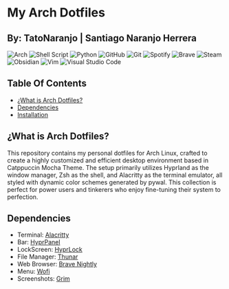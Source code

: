 # My Arch Dotfiles
## By: TatoNaranjo | Santiago Naranjo Herrera
![Arch](https://img.shields.io/badge/Arch%20Linux-1793D1?logo=arch-linux&logoColor=fff&style=for-the-badge)
![Shell Script](https://img.shields.io/badge/shell_script-%23121011.svg?style=for-the-badge&logo=gnu-bash&logoColor=white)
![Python](https://img.shields.io/badge/python-3670A0?style=for-the-badge&logo=python&logoColor=ffdd54)
![GitHub](https://img.shields.io/badge/github-%23121011.svg?style=for-the-badge&logo=github&logoColor=white)
![Git](https://img.shields.io/badge/git-%23F05033.svg?style=for-the-badge&logo=git&logoColor=white)
![Spotify](https://img.shields.io/badge/Spotify-1ED760?style=for-the-badge&logo=spotify&logoColor=white)
![Brave](https://img.shields.io/badge/Brave-FB542B?style=for-the-badge&logo=Brave&logoColor=white)
![Steam](https://img.shields.io/badge/steam-%23000000.svg?style=for-the-badge&logo=steam&logoColor=white)
![Obsidian](https://img.shields.io/badge/Obsidian-%23483699.svg?style=for-the-badge&logo=obsidian&logoColor=white)
![Vim](https://img.shields.io/badge/VIM-%2311AB00.svg?style=for-the-badge&logo=vim&logoColor=white)
![Visual Studio Code](https://img.shields.io/badge/Visual%20Studio%20Code-0078d7.svg?style=for-the-badge&logo=visual-studio-code&logoColor=white)

## Table Of Contents
- [¿What is Arch Dotfiles?](#what-is-arch-dotfiles)
- [Dependencies](#dependencies)
- [Installation](#installation)

## ¿What is Arch Dotfiles?
This repository contains my personal dotfiles for Arch Linux, crafted to create a highly customized and efficient desktop environment based in Catppuccin Mocha Theme. The setup primarily utilizes Hyprland as the window manager, Zsh as the shell, and Alacritty as the terminal emulator, all styled with dynamic color schemes generated by pywal. This collection is perfect for power users and tinkerers who enjoy fine-tuning their system to perfection.
## Dependencies
- Terminal: [Alacritty](https://alacritty.org/)
- Bar: [HyprPanel](https://github.com/Jas-SinghFSU/HyprPanel)
- LockScreen: [HyprLock](https://github.com/hyprwm/hyprlock)
- File Manager: [Thunar](https://wiki.archlinux.org/title/Thunar)
- Web Browser: [Brave Nightly](https://aur.archlinux.org/packages/brave-nightly-bin)
- Menu: [Wofi](https://man.archlinux.org/man/wofi.1.en)
- Screenshots: [Grim](https://github.com/emersion/grim)
